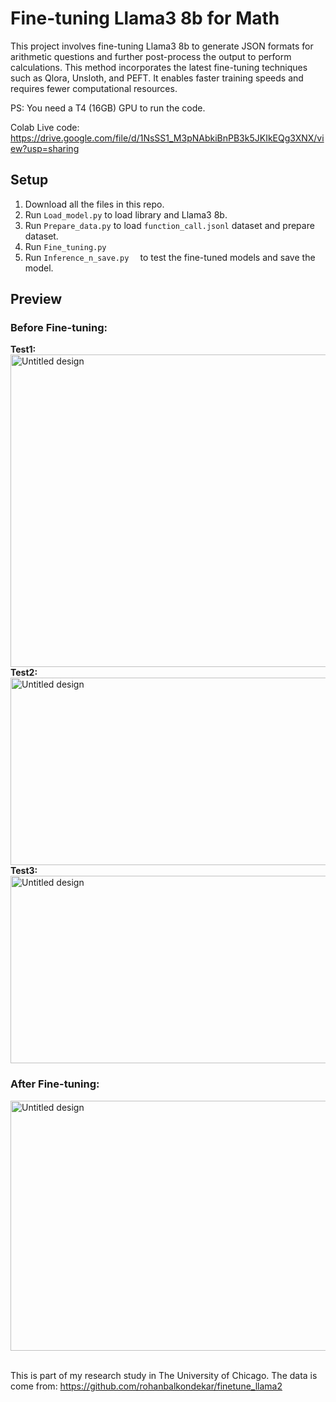 # Fine-tuning Llama3 8b for Math

This project involves fine-tuning Llama3 8b to generate JSON formats for arithmetic questions and further post-process the output to perform calculations.
This method incorporates the latest fine-tuning techniques such as Qlora, Unsloth, and PEFT. 
It enables faster training speeds and requires fewer computational resources.

PS: You need a T4 (16GB) GPU to run the code.

Colab Live code: https://drive.google.com/file/d/1NsSS1_M3pNAbkiBnPB3k5JKIkEQg3XNX/view?usp=sharing

## Setup 
1. Download all the files in this repo.
2. Run ```Load_model.py``` to load library and Llama3 8b.
3. Run ```Prepare_data.py``` to load ```function_call.jsonl``` dataset and prepare dataset.
4. Run ```Fine_tuning.py ```
5. Run ```Inference_n_save.py  ``` to test the fine-tuned models and save the model.
 

## Preview 

### Before Fine-tuning:  </br>
**Test1:**</br>
<img src="https://github.com/yuki-2025/llama3-8b-fine-tuning-math/assets/159591455/084a454d-5310-42d0-a5a5-8b53bcad7b79" alt="Untitled design" width="800" height="500"></br>
**Test2:**</br>
<img src="https://github.com/yuki-2025/llama3-8b-fine-tuning-math/assets/159591455/08661ac4-d97f-49fd-a9ed-6c5988f7e239" alt="Untitled design" width="600" height="300"></br>
**Test3:**</br>
<img src="https://github.com/yuki-2025/llama3-8b-fine-tuning-math/assets/159591455/4bb4a4dd-4bb8-43be-8007-0675c7c44ba3" alt="Untitled design" width="800" height="300"></br>

### After Fine-tuning:</br>
<img src="https://github.com/yuki-2025/llama3-8b-fine-tuning-math/assets/159591455/e331d367-d441-4f14-94eb-62bfe1e863e0" alt="Untitled design" width="600" height="400"></br></br>

This is part of my research study in The University of Chicago. The data is come from:
https://github.com/rohanbalkondekar/finetune_llama2
